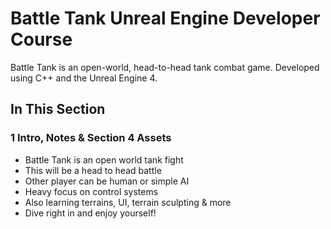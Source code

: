 # Battle Tank Unreal Engine Developer Course

Battle Tank is an open-world, head-to-head tank combat game. Developed using C++ and the Unreal Engine 4.

## In This Section

### 1 Intro, Notes & Section 4 Assets ###

+ Battle Tank is an open world tank fight
+ This will be a head to head battle
+ Other player can be human or simple AI
+ Heavy focus on control systems
+ Also learning terrains, UI, terrain sculpting & more
+ Dive right in and enjoy yourself!

